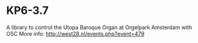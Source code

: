 # KP6-3.7
A library to control the Utopa Baroque Organ at Orgelpark Amsterdam with OSC
More info: http://west28.nl/events.php?event=479
